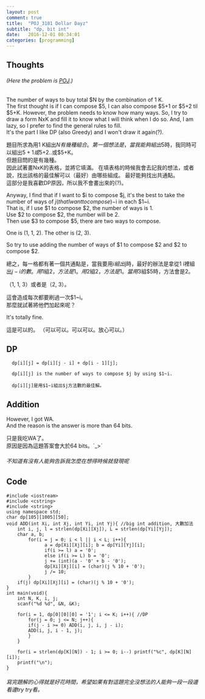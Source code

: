 ```yaml
---
layout: post
comment: true
title:  "POJ_3181 Dollar Dayz"
subtitle: "dp, bit int"
date:   2016-12-01 00:34:01
categories: [programming]
---
```


## Thoughts  
###### (Here the problem is [POJ](http://poj.org/problem?id=3181).)

The number of ways to buy total $N by the combination of $1~$K.  
The first thought is if I can compose $5, I can also compose $5+1 or $5+2 til $5+K. 
However, the problem needs to know how many ways.
So, I try to draw a form NxK and fill it to know what I will think when I do so.
And, I am lazy, so I prefer to find the general rules to fill.  
It's the part I like DP (also Greedy) and I won't draw it again(?).
  
題目所求為用$1~$K組出$N有幾種組合。  
第一個想法是，當我能夠組出$5時，我同時可以組出$5+1或$5+2..或$5+K。  
但題目問的是有幾種。  
因此試著畫NxK的表格，並將它填滿。
在填表格的時候我會去記我的想法，或者說，找出該格的最佳解可以（最好）由哪些組成。
最好能夠找出共通點。  
這部分是我喜歡DP原因，所以我不會畫出來的(?)。
  
Anyway, I find that if I want to $i to compose $j, it's the best to take the number of ways of $j(that I want to compose)-$i in each $1~i.  
That is, if I use $1 to compose $2, the number of ways is 1.  
Use $2 to compose $2, the number will be 2.  
Then use $3 to compose $5, there are two ways to compose.  
  
One is (1, 1, 2). The other is (2, 3).  
  
So try to use adding the number of ways of $1 to compose $2 and $2 to compose $2.
  
總之，每一格都有著一個共通點是，當我要用$i組出$j時，最好的辦法是拿從$1~$i裡組出$j-i的數。  
用$1組$2，方法是1。  
用$2組$2，方法是1。  
當用$3組$5時，方法會是2。  
  
（1, 1, 3）或者是（2, 3）。  
  
這會造成每次都要刷過一次$1~i。  
那麼就試著將他們加起來呢？  
  
It's totally fine.
  
這是可以的。
（可以可以。可以可以。放心可以。）
  
## DP
  
```
  dp[i][j] = dp[i][j - i] + dp[i - 1][j];
    
  dp[i][j] is the number of ways to compose $j by using $1~i.
    
  dp[i][j]是用$1~i組出$j方法數的最佳解。
```
  
## Addition
  
However, I got WA.  
And the reason is the answer is more than 64 bits.  
  
只是我吃WA了。  
原因是因為這題答案會大於64 bits。ˊ_>ˋ
  
###### 不知道有沒有人能夠告訴我怎麼在想得時候就發現呢

## Code
  
```
#include <iostream>
#include <cstring>
#include <string>
using namespace std;
char dp[105][1005][50];
void ADD(int Xi, int Xj, int Yi, int Yj){ //big int addition, 大數加法
    int i, j, l = strlen(dp[Xi][Xj]), L = strlen(dp[Yi][Yj]);
    char a, b;
        for(i = j = 0; i < l || i < L; i++){
              a = dp[Xi][Xj][i]; b = dp[Yi][Yj][i];
              if(i >= l) a = '0';
              else if(i >= L) b = '0';
              j += (int)(a - '0' + b - '0');
              dp[Xi][Xj][i] = (char)(j % 10 + '0');
              j /= 10;
        }
    if(j) dp[Xi][Xj][i] = (char)(j % 10 + '0');
}
int main(void){
    int N, K, i, j;
    scanf("%d %d", &N, &K);
  
    for(i = 1, dp[0][0][0] = '1'; i <= K; i++){ //DP
        for(j = 0; j <= N; j++){
        if(j - i >= 0) ADD(i, j, i, j - i);
        ADD(i, j, i - 1, j);
        }
    }
  
    for(i = strlen(dp[K][N]) - 1; i >= 0; i--) printf("%c", dp[K][N][i]);
    printf("\n");
}

```
  
###### 寫完題解的心得就是好花時間，希望如果有對這題完全沒想法的人能夠一段一段邊看邊try try看。
